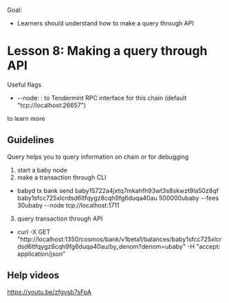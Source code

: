 Goal:
* Learners should understand how to make a query through API

# Lesson 8: Making a query through API

Useful flags
* --node: <host>:<port> to Tendermint RPC interface for this chain (default "tcp://localhost:26657")

to learn more

## Guidelines
Query helps you to query information on chain or for debugging

1. start a baby node
2. make a transaction through CLI
 * babyd tx bank send baby15722a4jxtq7mkahfh93wt3s8skwzt9la50z8qf baby1sfcc725xlcrdsd6ltfqygz8cqh9fg6duqa40au 500000ubaby --fees 30ubaby  --node tcp://localhost:1711
3. query transaction through API
 * curl -X GET "http://localhost:1350/cosmos/bank/v1beta1/balances/baby1sfcc725xlcrdsd6ltfqygz8cqh9fg6duqa40au/by_denom?denom=ubaby" -H  "accept: application/json"
## Help videos
https://youtu.be/zfgvsb7sFpA
